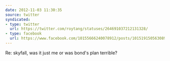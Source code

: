 ```yaml
---
date: 2012-11-03 11:30:35
source: twitter
syndicated:
- type: twitter
  url: https://twitter.com/roytang/statuses/264691037212131328/
- type: facebook
  url: https://www.facebook.com/10155666240078912/posts/10151915056308912
---
```


Re: skyfall, was it just me or was bond's plan terrible?